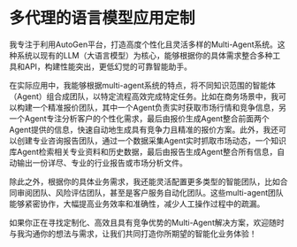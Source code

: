 # 多代理的语言模型应用定制

我专注于利用AutoGen平台，打造高度个性化且灵活多样的Multi-Agent系统。这种系统以现有的LLM（大语言模型）为核心，能够根据你的具体需求整合多种工具和API，构建性能突出，更低幻觉的可靠智能助手。

在实际应用中，我能够根据multi-agent系统的特点，将不同知识范围的智能体（Agent）组合成团队，以特定流程高效完成特定任务。比如在商务场景中，我可以构建一个精准报价团队，其中一个Agent负责实时获取市场行情和竞争信息，另一个Agent专注分析客户的个性化需求，最后由报价生成Agent整合前面两个Agent提供的信息，快速自动地生成具有竞争力且精准的报价方案。此外，我还可以创建专业咨询报告团队，通过一个数据采集Agent实时抓取市场动态，一个知识库Agent检索相关专业资料和历史数据，最后由报告生成Agent整合所有信息，自动输出一份详尽、专业的行业报告或市场分析文件。

除此之外，根据你的具体业务需求，我还能灵活配置更多类型的智能团队，比如合同审阅团队、风险评估团队，甚至是客户服务自动化团队。这些multi-agent团队能够紧密协作，大幅提高业务效率和准确性，减少人工操作过程中的疏漏。

如果你正在寻找定制化、高效且具有竞争优势的Multi-Agent解决方案，欢迎随时与我沟通你的想法与需求，让我们共同打造你所期望的智能化业务体验！
